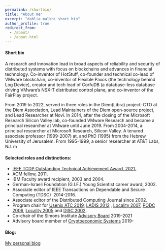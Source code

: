 ```yaml
---
permalink: /shortbio/
title: "About me"
excerpt: "dahlia malkhi short bio"
author_profile: true
redirect_from: 
  - /about/
  - /about.html
---
```


#### Short bio

A research and innovation lead in broad aspects of reliability and security of distributed systems with focus on blockchains and advances in financial technology.
Co-inventor of HotStuff, co-founder and technical co-lead of VMware blockchain, co-inventor of Flexible Paxos (the technology behind Log Device), creator and tech lead of CorfuDB (a database-less database driving VMware’s NSX-T distributed control plane, and co-inventor of the FairPlay project.

From 2019 to 2022, served in three roles in the Diem(Libra) project: CTO at the Diem Association, Lead Maintainers of the Diem open-source project, and Lead Researcher at Novi. In 2014, after the closing of the Microsoft Research Silicon Valley lab, co-founded VMware Research and became a principal researcher at VMware until June 2019. From 2004-2014, a principal researcher at Microsoft Research, Silicon Valley. A tenured associate professor (1999-2007) at, and PhD (1995) from the Hebrew University of Jerusalem. From 1995-1999, a senior researcher at AT&T Labs, NJ.
m

#### Selected roles and distinctions:

-   [IEEE TCDP Outstanding Technical Achievement Award, 2021.](https://tc.computer.org/tcdp/awardrecipients/)
-   ACM fellow, 2011.
-   IBM Faculty award recipient, 2003 and 2004.
-   German-Israeli Foundation (G.I.F.) Young Scientist career award, 2002.
-   Associate editor of IEEE Transactions on Dependable and Secure Computing (TDSC)  2014-2016.
-   Associate editor of the Distributed Computing Journal since 2002.
-   Program chair for [Usenix ATC 2019](https://www.usenix.org/conferences/byname/131), [LADIS 2012](http://ladisworkshop.org/) , [Locality 2007](http://research.microsoft.com/en-us/um/people/moscitho/locality/), [PODC 2006](http://www.podc.org/podc2006/), [Locality 2005](http://www.mimuw.edu.pl/~disc2005/index.php?page=workshops) and [DISC 2002](http://www.disc-conference.org/disc2002/index.html).
-   Co-chair of the Simons Institute [Advisory Board](https://simons.berkeley.edu/people/advisory) 2019-2021
-   Advisory board member of [Cryptoeconomic Systems](https://cryptoeconomicsystems.pubpub.org/) 2019-

#### Blog:

[My personal blog](https://dahliamalkhi.github.io/posts)
